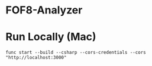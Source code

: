 # FOF8-Analyzer

# Run Locally (Mac)
`func start --build --csharp --cors-credentials --cors "http://localhost:3000"`
